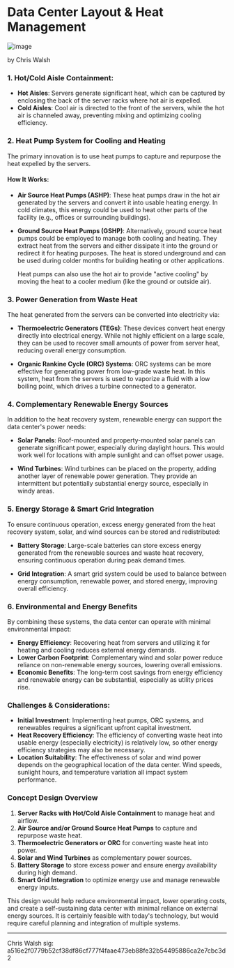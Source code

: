 # Data Center Layout & Heat Management

![image](https://github.com/user-attachments/assets/32f71b05-ef14-4200-9894-e407271f144c)


by Chris Walsh

### 1. **Hot/Cold Aisle Containment**:
- **Hot Aisles**: Servers generate significant heat, which can be captured by enclosing the back of the server racks where hot air is expelled.
- **Cold Aisles**: Cool air is directed to the front of the servers, while the hot air is channeled away, preventing mixing and optimizing cooling efficiency.

### 2. **Heat Pump System for Cooling and Heating**
The primary innovation is to use heat pumps to capture and repurpose the heat expelled by the servers.

#### **How It Works**:
- **Air Source Heat Pumps (ASHP)**: These heat pumps draw in the hot air generated by the servers and convert it into usable heating energy. In cold climates, this energy could be used to heat other parts of the facility (e.g., offices or surrounding buildings).
- **Ground Source Heat Pumps (GSHP)**: Alternatively, ground source heat pumps could be employed to manage both cooling and heating. They extract heat from the servers and either dissipate it into the ground or redirect it for heating purposes. The heat is stored underground and can be used during colder months for building heating or other applications.
  
  Heat pumps can also use the hot air to provide "active cooling" by moving the heat to a cooler medium (like the ground or outside air).

### 3. **Power Generation from Waste Heat**
The heat generated from the servers can be converted into electricity via:

- **Thermoelectric Generators (TEGs)**: These devices convert heat energy directly into electrical energy. While not highly efficient on a large scale, they can be used to recover small amounts of power from server heat, reducing overall energy consumption.
  
- **Organic Rankine Cycle (ORC) Systems**: ORC systems can be more effective for generating power from low-grade waste heat. In this system, heat from the servers is used to vaporize a fluid with a low boiling point, which drives a turbine connected to a generator.

### 4. **Complementary Renewable Energy Sources**
In addition to the heat recovery system, renewable energy can support the data center's power needs:

- **Solar Panels**: Roof-mounted and property-mounted solar panels can generate significant power, especially during daylight hours. This would work well for locations with ample sunlight and can offset power usage.
  
- **Wind Turbines**: Wind turbines can be placed on the property, adding another layer of renewable power generation. They provide an intermittent but potentially substantial energy source, especially in windy areas.

### 5. **Energy Storage & Smart Grid Integration**
To ensure continuous operation, excess energy generated from the heat recovery system, solar, and wind sources can be stored and redistributed:

- **Battery Storage**: Large-scale batteries can store excess energy generated from the renewable sources and waste heat recovery, ensuring continuous operation during peak demand times.
  
- **Grid Integration**: A smart grid system could be used to balance between energy consumption, renewable power, and stored energy, improving overall efficiency.

### 6. **Environmental and Energy Benefits**
By combining these systems, the data center can operate with minimal environmental impact:
- **Energy Efficiency**: Recovering heat from servers and utilizing it for heating and cooling reduces external energy demands.
- **Lower Carbon Footprint**: Complementary wind and solar power reduce reliance on non-renewable energy sources, lowering overall emissions.
- **Economic Benefits**: The long-term cost savings from energy efficiency and renewable energy can be substantial, especially as utility prices rise.

### **Challenges & Considerations**:
- **Initial Investment**: Implementing heat pumps, ORC systems, and renewables requires a significant upfront capital investment.
- **Heat Recovery Efficiency**: The efficiency of converting waste heat into usable energy (especially electricity) is relatively low, so other energy efficiency strategies may also be necessary.
- **Location Suitability**: The effectiveness of solar and wind power depends on the geographical location of the data center. Wind speeds, sunlight hours, and temperature variation all impact system performance.

### **Concept Design Overview**
1. **Server Racks with Hot/Cold Aisle Containment** to manage heat and airflow.
2. **Air Source and/or Ground Source Heat Pumps** to capture and repurpose waste heat.
3. **Thermoelectric Generators or ORC** for converting waste heat into power.
4. **Solar and Wind Turbines** as complementary power sources.
5. **Battery Storage** to store excess power and ensure energy availability during high demand.
6. **Smart Grid Integration** to optimize energy use and manage renewable energy inputs.

This design would help reduce environmental impact, lower operating costs, and create a self-sustaining data center with minimal reliance on external energy sources. It is certainly feasible with today's technology, but would require careful planning and integration of multiple systems.

---

Chris Walsh
sig: a516e2f0779b52cf38df86cf777f4faae473eb88fe32b54495886ca2e7cbc3d2
